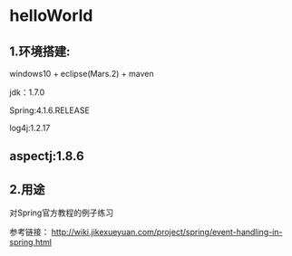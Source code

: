 # helloWorld

1.环境搭建:
--------------
windows10 + eclipse(Mars.2) + maven

jdk：1.7.0

Spring:4.1.6.RELEASE

log4j:1.2.17

aspectj:1.8.6
--------------

2.用途
--------------
对Spring官方教程的例子练习

参考链接：
http://wiki.jikexueyuan.com/project/spring/event-handling-in-spring.html
